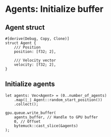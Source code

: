 # Agents: Initialize buffer

## Agent struct

```rust,noplayground
#[derive(Debug, Copy, Clone)]
struct Agent {
    /// Position
    position: [f32; 2],

    /// Velocity vector
    velocity: [f32; 2],
}
```

## Initialize agents

```rust,noplayground
let agents: Vec<Agent> = (0..number_of_agents)
    .map(|_| Agent::random_start_position())
    .collect();

gpu.queue.write_buffer(
    agents_buffer, // Handle to GPU buffer
    0, // Offset
    bytemuck::cast_slice(&agents)
);
```
